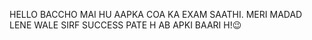 HELLO BACCHO MAI HU AAPKA COA KA EXAM SAATHI. MERI MADAD LENE WALE SIRF SUCCESS PATE H AB APKI BAARI H!😉
